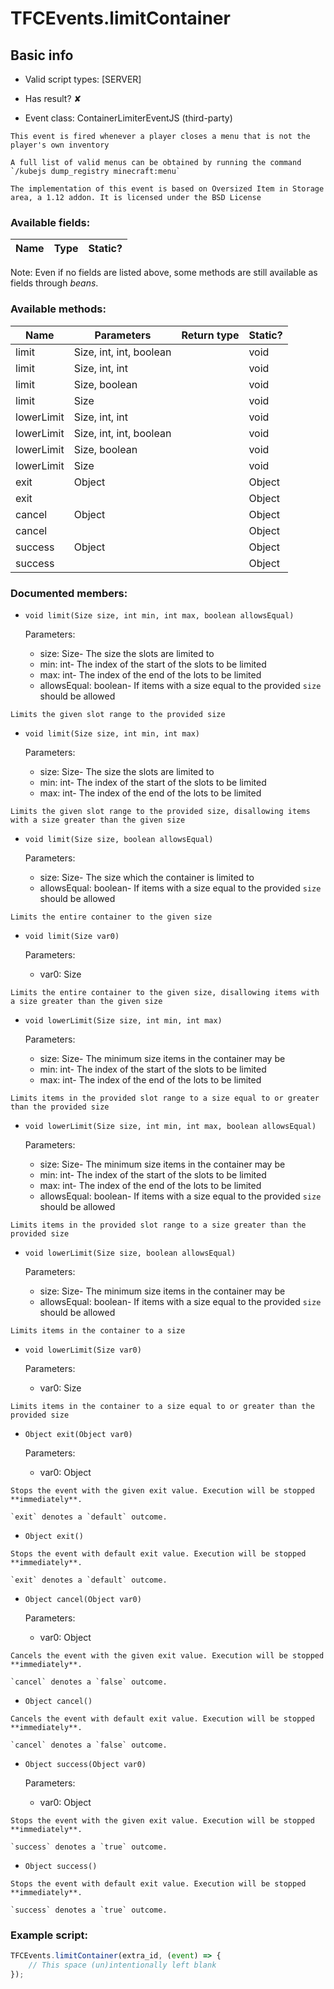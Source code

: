 # TFCEvents.limitContainer

## Basic info

- Valid script types: [SERVER]

- Has result? ✘

- Event class: ContainerLimiterEventJS (third-party)

```
This event is fired whenever a player closes a menu that is not the player's own inventory

A full list of valid menus can be obtained by running the command `/kubejs dump_registry minecraft:menu`

The implementation of this event is based on Oversized Item in Storage area, a 1.12 addon. It is licensed under the BSD License
```

### Available fields:

| Name | Type | Static? |
| ---- | ---- | ------- |

Note: Even if no fields are listed above, some methods are still available as fields through *beans*.

### Available methods:

| Name | Parameters | Return type | Static? |
| ---- | ---------- | ----------- | ------- |
| limit | Size, int, int, boolean |  | void | ✘ |
| limit | Size, int, int |  | void | ✘ |
| limit | Size, boolean |  | void | ✘ |
| limit | Size |  | void | ✘ |
| lowerLimit | Size, int, int |  | void | ✘ |
| lowerLimit | Size, int, int, boolean |  | void | ✘ |
| lowerLimit | Size, boolean |  | void | ✘ |
| lowerLimit | Size |  | void | ✘ |
| exit | Object |  | Object | ✘ |
| exit |  |  | Object | ✘ |
| cancel | Object |  | Object | ✘ |
| cancel |  |  | Object | ✘ |
| success | Object |  | Object | ✘ |
| success |  |  | Object | ✘ |


### Documented members:

- `void limit(Size size, int min, int max, boolean allowsEqual)`

  Parameters:
  - size: Size- The size the slots are limited to
  - min: int- The index of the start of the slots to be limited
  - max: int- The index of the end of the lots to be limited
  - allowsEqual: boolean- If items with a size equal to the provided `size` should be allowed

```
Limits the given slot range to the provided size
```

- `void limit(Size size, int min, int max)`

  Parameters:
  - size: Size- The size the slots are limited to
  - min: int- The index of the start of the slots to be limited
  - max: int- The index of the end of the lots to be limited

```
Limits the given slot range to the provided size, disallowing items with a size greater than the given size
```

- `void limit(Size size, boolean allowsEqual)`

  Parameters:
  - size: Size- The size which the container is limited to
  - allowsEqual: boolean- If items with a size equal to the provided `size` should be allowed

```
Limits the entire container to the given size
```

- `void limit(Size var0)`

  Parameters:
  - var0: Size

```
Limits the entire container to the given size, disallowing items with a size greater than the given size
```

- `void lowerLimit(Size size, int min, int max)`

  Parameters:
  - size: Size- The minimum size items in the container may be
  - min: int- The index of the start of the slots to be limited
  - max: int- The index of the end of the lots to be limited

```
Limits items in the provided slot range to a size equal to or greater than the provided size
```

- `void lowerLimit(Size size, int min, int max, boolean allowsEqual)`

  Parameters:
  - size: Size- The minimum size items in the container may be
  - min: int- The index of the start of the slots to be limited
  - max: int- The index of the end of the lots to be limited
  - allowsEqual: boolean- If items with a size equal to the provided `size` should be allowed

```
Limits items in the provided slot range to a size greater than the provided size
```

- `void lowerLimit(Size size, boolean allowsEqual)`

  Parameters:
  - size: Size- The minimum size items in the container may be
  - allowsEqual: boolean- If items with a size equal to the provided `size` should be allowed

```
Limits items in the container to a size
```

- `void lowerLimit(Size var0)`

  Parameters:
  - var0: Size

```
Limits items in the container to a size equal to or greater than the provided size
```

- `Object exit(Object var0)`

  Parameters:
  - var0: Object

```
Stops the event with the given exit value. Execution will be stopped **immediately**.

`exit` denotes a `default` outcome.
```

- `Object exit()`
```
Stops the event with default exit value. Execution will be stopped **immediately**.

`exit` denotes a `default` outcome.
```

- `Object cancel(Object var0)`

  Parameters:
  - var0: Object

```
Cancels the event with the given exit value. Execution will be stopped **immediately**.

`cancel` denotes a `false` outcome.
```

- `Object cancel()`
```
Cancels the event with default exit value. Execution will be stopped **immediately**.

`cancel` denotes a `false` outcome.
```

- `Object success(Object var0)`

  Parameters:
  - var0: Object

```
Stops the event with the given exit value. Execution will be stopped **immediately**.

`success` denotes a `true` outcome.
```

- `Object success()`
```
Stops the event with default exit value. Execution will be stopped **immediately**.

`success` denotes a `true` outcome.
```



### Example script:

```js
TFCEvents.limitContainer(extra_id, (event) => {
	// This space (un)intentionally left blank
});
```


